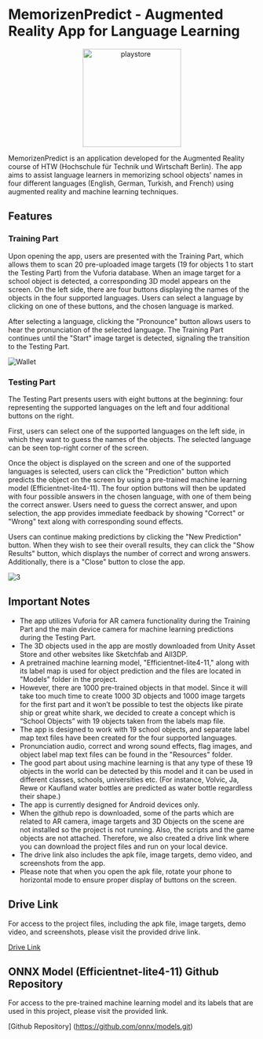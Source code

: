 # MemorizenPredict - Augmented Reality App for Language Learning

<p align="center">
  <img src="https://github.com/SafakGun/ARProject-HTW/assets/99952412/44b61a24-a620-41a1-a305-fb4425c79f36" alt="playstore" width="200" height="200">
</p>

MemorizenPredict is an application developed for the Augmented Reality course of HTW (Hochschule für Technik und Wirtschaft Berlin). The app aims to assist language learners in memorizing school objects' names in four different languages (English, German, Turkish, and French) using augmented reality and machine learning techniques.

## Features

### Training Part

Upon opening the app, users are presented with the Training Part, which allows them to scan 20 pre-uploaded image targets (19 for objects 1 to start the Testing Part) from the Vuforia database. When an image target for a school object is detected, a corresponding 3D model appears on the screen. On the left side, there are four buttons displaying the names of the objects in the four supported languages. Users can select a language by clicking on one of these buttons, and the chosen language is marked.

After selecting a language, clicking the "Pronounce" button allows users to hear the pronunciation of the selected language. The Training Part continues until the "Start" image target is detected, signaling the transition to the Testing Part.

![Wallet](https://github.com/SafakGun/ARProject-HTW/assets/99952412/89404f0f-f433-44c3-9fcd-5150018a90b2)

### Testing Part

The Testing Part presents users with eight buttons at the beginning: four representing the supported languages on the left and four additional buttons on the right. 

First, users can select one of the supported languages on the left side, in which they want to guess the names of the objects. The selected language can be seen top-right corner of the screen.

Once the object is displayed on the screen and one of the supported languages is selected, users can click the "Prediction" button which predicts the object on the screen by using a pre-trained machine learning model (Efficientnet-lite4-11). The four option buttons will then be updated with four possible answers in the chosen language, with one of them being the correct answer. Users need to guess the correct answer, and upon selection, the app provides immediate feedback by showing "Correct" or "Wrong" text along with corresponding sound effects.

Users can continue making predictions by clicking the "New Prediction" button. When they wish to see their overall results, they can click the "Show Results" button, which displays the number of correct and wrong answers. Additionally, there is a "Close" button to close the app.

![3](https://github.com/SafakGun/ARProject-HTW/assets/99952412/38bbde71-5961-4415-a00a-348578327aee)

## Important Notes

- The app utilizes Vuforia for AR camera functionality during the Training Part and the main device camera for machine learning predictions during the Testing Part.
- The 3D objects used in the app are mostly downloaded from Unity Asset Store and other websites like Sketchfab and All3DP.
- A pretrained machine learning model, "Efficientnet-lite4-11," along with its label map is used for object prediction and the files are located in "Models" folder in the project.
- However, there are 1000 pre-trained objects in that model. Since it will take too much time to create 1000 3D objects and 1000 image targets for the first part and it won’t be possible to test    the objects like pirate ship or great white shark, we decided to create a concept which is “School Objects” with 19 objects taken from the labels map file. 
- The app is designed to work with 19 school objects, and separate label map text files have been created for the four supported languages.
- Pronunciation audio, correct and wrong sound effects, flag images, and object label map text files can be found in the "Resources" folder.
- The good part about using machine learning is that any type of these 19 objects in the world can be detected by this model and it can be used in different classes, schools, universities etc.      (For instance, Volvic, Ja, Rewe or Kaufland water bottles are predicted as water bottle regardless their shape.) 
- The app is currently designed for Android devices only.
- When the github repo is downloaded, some of the parts which are related to AR camera, image targets and 3D Objects on the scene are not installed so the project is not running. Also, the          scripts and the game objects are not attached. Therefore, we also created a drive link where you can download the project files and run on your local device.
- The drive link also includes the apk file, image targets, demo video, and screenshots from the app.
- Please note that when you open the apk file, rotate your phone to horizontal mode to ensure proper display of buttons on the screen.

## Drive Link

For access to the project files, including the apk file, image targets, demo video, and screenshots, please visit the provided drive link.

[Drive Link](https://drive.google.com/drive/folder/your-drive-folder)

## ONNX Model (Efficientnet-lite4-11) Github Repository

For access to the pre-trained machine learning model and its labels that are used in this project, please visit the provided link.

[Github Repository] (https://github.com/onnx/models.git)

